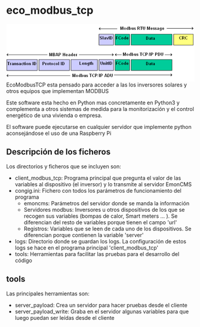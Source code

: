 # eco_modbus_tcp

<img src="https://github.com/iotlibre/eco_modbus_tcp/blob/master/client_modbus_tcp/docs/frame.png" align="right">
EcoModbusTCP esta pensado para acceder a las los inversores solares y otros equipos que implementan MODBUS

Este software esta hecho en Python mas concretamente en Python3 y complementa a otros sistemas de medida para la monitorización y el control energético de una vivienda o empresa.

El software puede ejecutarse en cualquier servidor que implemente python aconsejándose el uso de una Raspberry Pi

## Descripción de los ficheros
Los directorios y ficheros que se incluyen son:
- client_modbus_tcp: Programa principal que pregunta el valor de las variables al dispositivo (el inversor) y lo transmite al servidor EmonCMS
- congig.ini: Fichero con todos los parámetros de funcionamiento del programa
  - emoncms: Parámetros del servidor donde se manda la información
  - Servidores modbus: Inversores u otros dispositivos de los que se recogen sus variables (bompas de calor, Smart meters ... ). Se diferencian del resto de variables porque tienen el campo 'url'
  - Registros: Variables que se leen de cada uno de los dispositivos. Se diferencian porque contienen la variable 'server'
- logs: Directorio donde se guardan los logs. La configuración de estos logs se hace en el programa principal 'client_modbus_tcp'
- tools: Herramientas para facilitar las pruebas para el desarrollo del código

## tools
Las principales herramientas son:
- server_payload: Crea un servidor para hacer pruebas desde el cliente
- server_payload_write: Graba en el servidor algunas variables para que luego puedan ser leídas desde el cliente
